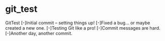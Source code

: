 # git_test
GitTest
[-]Initial commit – setting things up!
[-]Fixed a bug… or maybe created a new one.
[-]Testing Git like a pro!
[-]Commit messages are hard.
[-]Another day, another commit.